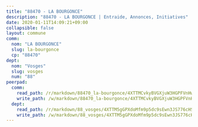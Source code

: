 ```yaml
---
title: "88470 - LA BOURGONCE"
description: "88470 - LA BOURGONCE | Entraide, Annonces, Initiatives"
date: 2020-01-11T14:09:21+09:00
collapsible: false
layout: commune
comm:
  nom: "LA BOURGONCE"
  slug: la-bourgonce
  cp: "88470"
dept:
  nom: "Vosges"
  slug: vosges
  num: "88"
peerpad:
  comm:
    read_path: /r/markdown/88470_la-bourgonce/4XTTMCvkyBVGXjuW3HGPFVnHwos3dXaYdvMNf7YK6qd4uSi9r
    write_path: /w/markdown/88470_la-bourgonce/4XTTMCvkyBVGXjuW3HGPFVnHwos3dXaYdvMNf7YK6qd4uSi9r-K3TgTgk8Spt9myiihuitZN1oqxKiEzkQZMNR6FjHWF9G2gTn617JqVXgBBZr79nGF3rgk4amUnAsYrtL4Bfx5GUA9zgxo2KVE1zxe8H8aeBmF5PW4eG8C7GR4pkhNPPg6FyTNeax
  dept:
    read_path: /r/markdown/88_vosges/4XTTM5gGPXdoMfm9p5dc9sEwn3JS776cHSw64JYpD4AKnKgyh
    write_path: /w/markdown/88_vosges/4XTTM5gGPXdoMfm9p5dc9sEwn3JS776cHSw64JYpD4AKnKgyh-K3TgUjEFywcTUHQwfrd2vcZqhoXLakdoQGFv4iriv1FKkvQkBsudnBxafkQDfPcxTDRHN5T6bYyganuvcakuKenYoB5mPLKqUBjNMwpn75GQVixUmzXGkneDufRSqDthC8iyXi1Z
---
```


